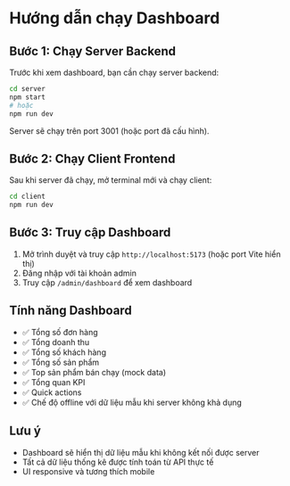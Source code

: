 # Hướng dẫn chạy Dashboard

## Bước 1: Chạy Server Backend

Trước khi xem dashboard, bạn cần chạy server backend:

```bash
cd server
npm start
# hoặc
npm run dev
```

Server sẽ chạy trên port 3001 (hoặc port đã cấu hình).

## Bước 2: Chạy Client Frontend

Sau khi server đã chạy, mở terminal mới và chạy client:

```bash
cd client
npm run dev
```

## Bước 3: Truy cập Dashboard

1. Mở trình duyệt và truy cập `http://localhost:5173` (hoặc port Vite hiển thị)
2. Đăng nhập với tài khoản admin
3. Truy cập `/admin/dashboard` để xem dashboard

## Tính năng Dashboard

- ✅ Tổng số đơn hàng
- ✅ Tổng doanh thu
- ✅ Tổng số khách hàng
- ✅ Tổng số sản phẩm
- ✅ Top sản phẩm bán chạy (mock data)
- ✅ Tổng quan KPI
- ✅ Quick actions
- ✅ Chế độ offline với dữ liệu mẫu khi server không khả dụng

## Lưu ý

- Dashboard sẽ hiển thị dữ liệu mẫu khi không kết nối được server
- Tất cả dữ liệu thống kê được tính toán từ API thực tế
- UI responsive và tương thích mobile
